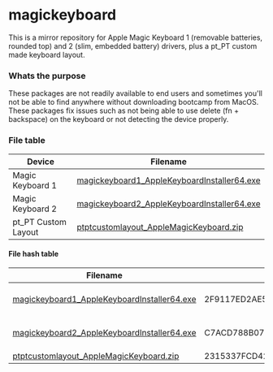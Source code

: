 # magickeyboard

This is a mirror repository for Apple Magic Keyboard 1 (removable batteries, rounded top) and 2 (slim, embedded battery) drivers, plus a pt_PT custom made keyboard layout.

### Whats the purpose

These packages are not readily available to end users and sometimes you'll not be able to find anywhere without downloading bootcamp from MacOS. These packages fix issues such as not being able to use delete (fn + backspace) on the keyboard or not detecting the device properly.

### File table

| Device              | Filename                                                     |
| ------------------- | ------------------------------------------------------------ |
| Magic Keyboard 1    | [magickeyboard1_AppleKeyboardInstaller64.exe](https://github.com/eduardomota/magickeyboard/blob/main/magickeyboard1_AppleKeyboardInstaller64.exe?raw=true) |
| Magic Keyboard 2    | [magickeyboard2_AppleKeyboardInstaller64.exe](https://github.com/eduardomota/magickeyboard/blob/main/magickeyboard2_AppleKeyboardInstaller64.exe?raw=true) |
| pt_PT Custom Layout | [ptptcustomlayout_AppleMagicKeyboard.zip](https://github.com/eduardomota/magickeyboard/blob/main/ptptcustomlayout_AppleMagicKeyboard.zip?raw=true) |

#### File hash table

| Filename                                                     | Hash                                                         | Signed         |
| ------------------------------------------------------------ | ------------------------------------------------------------ | -------------- |
| [magickeyboard1_AppleKeyboardInstaller64.exe](https://github.com/eduardomota/magickeyboard/blob/main/magickeyboard1_AppleKeyboardInstaller64.exe?raw=true) | 2F9117ED2AE549F21530CECE1717505748B024543411B3DC0B3536326EA56BEC | Yes (by Apple) |
| [magickeyboard2_AppleKeyboardInstaller64.exe](https://github.com/eduardomota/magickeyboard/blob/main/magickeyboard2_AppleKeyboardInstaller64.exe?raw=true) | C7ACD788B0770316AD6A7C1C423ED730FE8B9F01E7E64702A94D7F3D3975CD96 | Yes (by Apple) |
| [ptptcustomlayout_AppleMagicKeyboard.zip](https://github.com/eduardomota/magickeyboard/blob/main/ptptcustomlayout_AppleMagicKeyboard.zip?raw=true) | 2315337FCD42AF06EA847B2DDE9BD4C239B1736D6E599AC529316A08D2831E35 | No             |

